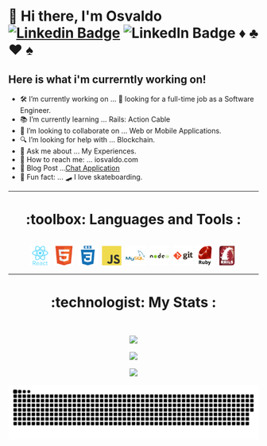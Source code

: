 # 👋 Hi there, I'm Osvaldo [![Linkedin Badge](https://img.shields.io/badge/-osvaldo&nbsp;-blue?style=flat&logo=Linkedin&logoColor=white)](https://www.linkedin.com/in/iosvaldo//) <img id="badges" src="https://komarev.com/ghpvc/?username=iosvaldo&style=flat-square&color=blue" alt="LinkedIn Badge"/><img/> :diamonds: :clubs: :hearts: :spades:

## Here is what i'm currerntly working on! 


- :hammer_and_wrench: I’m currently working on ... :speech_balloon: looking for a full-time job as a Software Engineer.
- :books: I’m currently learning ... Rails: Action Cable 
- :busts_in_silhouette: I’m looking to collaborate on ... Web or Mobile Applications.
- :mag: I’m looking for help with ... Blockchain.
- :microphone: Ask me about ... My Experiences. 
- :email: How to reach me: ... iosvaldo.com
- :telescope: Blog Post ...<a href= "[https://www.iosvaldo.com/react-hooks.html](http://127.0.0.1:5501/capstone.html)">Chat Application </a>
- :jigsaw: Fun fact: ... :skateboard:  I love skateboarding. 



 
------------------

### 

 

  <h1 align = "center">  :toolbox:  Languages and Tools :</h1>  <br />
<div align = "center">
  <img src="https://github.com/devicons/devicon/blob/master/icons/react/react-original-wordmark.svg" title="React" alt="React" width="40" height="40"/>&nbsp;
  <img src="https://github.com/devicons/devicon/blob/master/icons/html5/html5-original.svg" title="HTML5" alt="HTML" width="40" height="40"/>&nbsp;
  <img src="https://github.com/devicons/devicon/blob/master/icons/css3/css3-plain-wordmark.svg"  title="CSS3" alt="CSS" width="40" height="40"/>&nbsp;
  <img src="https://github.com/devicons/devicon/blob/master/icons/javascript/javascript-original.svg" title="JavaScript" alt="JavaScript" width="40" height="40"/>&nbsp;
  <img src="https://github.com/devicons/devicon/blob/master/icons/mysql/mysql-original-wordmark.svg" title="MySQL"  alt="MySQL" width="40" height="40"/>&nbsp;
  <img src="https://github.com/devicons/devicon/blob/master/icons/nodejs/nodejs-original-wordmark.svg" title="NodeJS" alt="NodeJS" width="40" height="40"/>&nbsp;
  <img src="https://github.com/devicons/devicon/blob/master/icons/git/git-original-wordmark.svg" title="Git" **alt="Git" width="40" height="40"/>
  <img src="https://github.com/devicons/devicon/blob/master/icons/ruby/ruby-original-wordmark.svg" title="Ruby" **alt="Ruby" width="40" height="40"/>
  <img src="https://github.com/devicons/devicon/blob/master/icons/rails/rails-original-wordmark.svg" title="Rails" **alt="Rails" width="40" height="40"/>
</div>

------------------
### 

<h1 align = "center"> :technologist: My Stats :</h1>  <br />
<p align = "center"><img src="https://github-readme-stats.vercel.app/api?username=iosvaldo&show_icons=true&theme=radical"/></p>
<p align = "center"><img src="http://github-readme-streak-stats.herokuapp.com?user=iosvaldo&theme=dark&hide_border=true&date_format=M%20j%5B%2C%20Y%5D"/></p>
<p align = "center"><img src="https://github-readme-stats.vercel.app/api/top-langs/?username=iosvaldo&layout=compact&theme=vision-friendly-dark"/></p>
<p align = "center"><img src="https://github.com/iosvaldo/iosvaldo/blob/output/github-contribution-grid-snake-dark.svg#gh-dark-mode-only"/></p>
  
